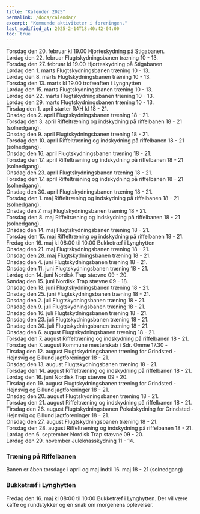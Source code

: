 ```yaml
---
title: "Kalender 2025"
permalink: /docs/calendar/
excerpt: "Kommende aktiviteter i foreningen."
last_modified_at: 2025-2-14T18:40:42-04:00
toc: true
---            
```

Torsdag den 20. februar kl 19.00 Hjorteskydning på Stigabanen.       
Lørdag den 22. februar Flugtskydningsbanen træning 10 - 13.  
Torsdag den 27. februar kl 19.00 Hjorteskydning på Stigabanen     
Lørdag den 1. marts Flugtskydningsbanen træning 10 - 13.  
Lørdag den 8. marts Flugtskydningsbanen træning 10 - 13.  
Torsdag den 13. marts kl 19.00 trofæaften i Lynghytten         
Lørdag den 15. marts Flugtskydningsbanen træning 10 - 13.  
Lørdag den 22. marts Flugtskydningsbanen træning 10 - 13.  
Lørdag den 29. marts Flugtskydningsbanen træning 10 - 13.  
Tirsdag den 1. april starter RAH kl 18 - 21.     
Onsdag den 2. april Flugtskydningsbanen træning 18 - 21.  
Torsdag den 3. april Riffeltræning og indskydning på riffelbanen 18 - 21 (solnedgang).  
Onsdag den 9. april Flugtskydningsbanen træning 18 - 21.  
Torsdag den 10. april Riffeltræning og indskydning på riffelbanen 18 - 21 (solnedgang).  
Onsdag den 16. april Flugtskydningsbanen træning 18 - 21.  
Torsdag den 17. april Riffeltræning og indskydning på riffelbanen 18 - 21 (solnedgang).  
Onsdag den 23. april Flugtskydningsbanen træning 18 - 21.  
Torsdag den 17. april Riffeltræning og indskydning på riffelbanen 18 - 21 (solnedgang).  
Onsdag den 30. april Flugtskydningsbanen træning 18 - 21.  
Torsdag den 1. maj Riffeltræning og indskydning på riffelbanen 18 - 21 (solnedgang).  
Onsdag den 7. maj Flugtskydningsbanen træning 18 - 21.  
Torsdag den 8. maj Riffeltræning og indskydning på riffelbanen 18 - 21 (solnedgang).  
Onsdag den 14. maj Flugtskydningsbanen træning 18 - 21.  
Torsdag den 15. maj Riffeltræning og indskydning på riffelbanen 18 - 21.     
Fredag den 16. maj kl 08:00 til 10:00 Bukketræf i Lynghytten     
Onsdag den 21. maj Flugtskydningsbanen træning 18 - 21.  
Onsdag den 28. maj Flugtskydningsbanen træning 18 - 21.  
Onsdag den 4. juni Flugtskydningsbanen træning 18 - 21.  
Onsdag den 11. juni Flugtskydningsbanen træning 18 - 21.  
Lørdag den 14. juni Nordisk Trap stævne 09 - 20.    
Søndag den 15. juni Nordisk Trap stævne 09 - 18.   
Onsdag den 18. juni Flugtskydningsbanen træning 18 - 21.  
Onsdag den 25. juni Flugtskydningsbanen træning 18 - 21.  
Onsdag den 2. juli Flugtskydningsbanen træning 18 - 21.  
Onsdag den 9. juli Flugtskydningsbanen træning 18 - 21.  
Onsdag den 16. juli Flugtskydningsbanen træning 18 - 21.  
Onsdag den 23. juli Flugtskydningsbanen træning 18 - 21.  
Onsdag den 30. juli Flugtskydningsbanen træning 18 - 21.  
Onsdag den 6. august Flugtskydningsbanen træning 18 - 21.  
Torsdag den 7. august Riffeltræning og indskydning på riffelbanen 18 - 21.          
Torsdag den 7. august Kommune mesterskab i Sdr. Omme 17.30 -    
Tirsdag den 12. august Flugtskydningsbanen træning for Grindsted - Hejnsvig og Billund jagtforeninger 18 - 21.   
Onsdag den 13. august Flugtskydningsbanen træning 18 - 21.  
Torsdag den 14. august Riffeltræning og indskydning på riffelbanen 18 - 21.    
Lørdag den 16. juni Nordisk Trap stævne 09 - 20.    
Tirsdag den 19. august Flugtskydningsbanen træning for Grindsted - Hejnsvig og Billund jagtforeninger 18 - 21.    
Onsdag den 20. august Flugtskydningsbanen træning 18 - 21.  
Torsdag den 21. august Riffeltræning og indskydning på riffelbanen 18 - 21.    
Tirsdag den 26. august Flugtskydningsbanen Pokalskydning for Grindsted - Hejnsvig og Billund jagtforeninger 18 - 21.   
Onsdag den 27. august Flugtskydningsbanen træning 18 - 21.  
Torsdag den 28. august Riffeltræning og indskydning på riffelbanen 18 - 21.    
Lørdag den 6. september Nordisk Trap stævne 09 - 20.   
Lørdag den 29. november Juleknasskydning 11 - 14.   

### Træning på Riffelbanen
Banen er åben torsdage i april og maj indtil 16. maj  18 - 21 (solnedgang)

### Bukketræf i Lynghytten   
Fredag den 16. maj kl 08:00 til 10:00 Bukketræf i Lynghytten.
Der vil være kaffe og rundstykker og en snak om morgenens oplevelser.

